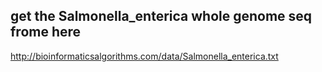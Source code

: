 ## get the Salmonella_enterica whole genome seq frome here

http://bioinformaticsalgorithms.com/data/Salmonella_enterica.txt
